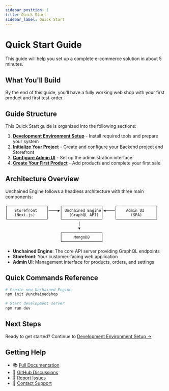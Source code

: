 ```yaml
---
sidebar_position: 1
title: Quick Start
sidebar_label: Quick Start
---
```


# Quick Start Guide

This guide will help you set up a complete e-commerce solution in about 5 minutes.

## What You'll Build

By the end of this guide, you'll have a fully working web shop with your first product and first test-order.

## Guide Structure

This Quick Start guide is organized into the following sections:

1. **[Development Environment Setup](./setup-environment)** - Install required tools and prepare your system
2. **[Initialize Your Project](./run-local)** - Create and configure your Backend project and Storefront
3. **[Configure Admin UI](./admin-ui-setup)** - Set up the administration interface
4. **[Create Your First Product](./first-product)** - Add products and complete your first sale

## Architecture Overview

Unchained Engine follows a headless architecture with three main components:

```
┌─────────────────┐     ┌─────────────────┐     ┌─────────────────┐
│   Storefront    │────▶│ Unchained Engine│◀────│    Admin UI     │
│   (Next.js)     │     │   (GraphQL API) │     │      (SPA)      │
└─────────────────┘     └─────────────────┘     └─────────────────┘
                                │
                                ▼
                        ┌─────────────────┐
                        │     MongoDB     │
                        └─────────────────┘
```

- **Unchained Engine**: The core API server providing GraphQL endpoints
- **Storefront**: Your customer-facing web application
- **Admin UI**: Management interface for products, orders, and settings

## Quick Commands Reference

```bash
# Create new Unchained Engine
npm init @unchainedshop

# Start development server
npm run dev
```

## Next Steps

Ready to get started? Continue to [Development Environment Setup →](./setup-environment)

## Getting Help

- 📚 [Full Documentation](/docs)
- 💬 [GitHub Discussions](https://github.com/unchainedshop/unchained/discussions)
- 🐛 [Report Issues](https://github.com/unchainedshop/unchained/issues)
- 📧 [Contact Support](mailto:support@unchained.shop)